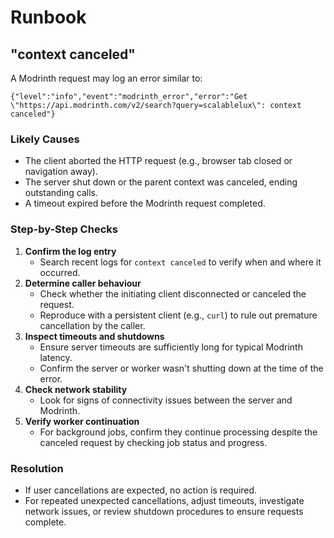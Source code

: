 # Runbook

## "context canceled"

A Modrinth request may log an error similar to:

```
{"level":"info","event":"modrinth_error","error":"Get \"https://api.modrinth.com/v2/search?query=scalablelux\": context canceled"}
```

### Likely Causes
- The client aborted the HTTP request (e.g., browser tab closed or navigation away).
- The server shut down or the parent context was canceled, ending outstanding calls.
- A timeout expired before the Modrinth request completed.

### Step-by-Step Checks
1. **Confirm the log entry**
   - Search recent logs for `context canceled` to verify when and where it occurred.
2. **Determine caller behaviour**
   - Check whether the initiating client disconnected or canceled the request.
   - Reproduce with a persistent client (e.g., `curl`) to rule out premature cancellation by the caller.
3. **Inspect timeouts and shutdowns**
   - Ensure server timeouts are sufficiently long for typical Modrinth latency.
   - Confirm the server or worker wasn't shutting down at the time of the error.
4. **Check network stability**
   - Look for signs of connectivity issues between the server and Modrinth.
5. **Verify worker continuation**
   - For background jobs, confirm they continue processing despite the canceled request by checking job status and progress.

### Resolution
- If user cancellations are expected, no action is required.
- For repeated unexpected cancellations, adjust timeouts, investigate network issues, or review shutdown procedures to ensure requests complete.

